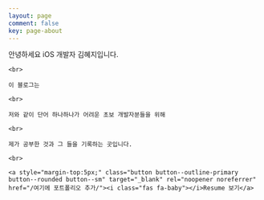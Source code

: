```yaml
---
layout: page
comment: false
key: page-about
---
```


<div style="font" style="text-align: center;">
    안녕하세요 iOS 개발자 김혜지입니다.
   
    <br>

    이 블로그는
    
    <br>
    
    저와 같이 단어 하나하나가 어려운 초보 개발자분들을 위해
    
    <br>
    
    제가 공부한 것과 그 들을 기록하는 곳입니다.
    
    <br>
    
    <a style="margin-top:5px;" class="button button--outline-primary button--rounded button--sm" target="_blank" rel="noopener noreferrer" href="/여기에 포트폴리오 추가/"><i class="fas fa-baby"></i>Resume 보기</a>
</div>
<br>
<br>
<br>
<br>
<br>
